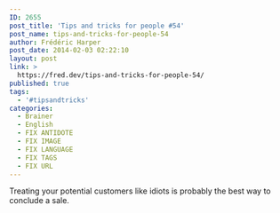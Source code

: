 ```yaml
---
ID: 2655
post_title: 'Tips and tricks for people #54'
post_name: tips-and-tricks-for-people-54
author: Frédéric Harper
post_date: 2014-02-03 02:22:10
layout: post
link: >
  https://fred.dev/tips-and-tricks-for-people-54/
published: true
tags:
  - '#tipsandtricks'
categories:
  - Brainer
  - English
  - FIX ANTIDOTE
  - FIX IMAGE
  - FIX LANGUAGE
  - FIX TAGS
  - FIX URL
---
```

Treating your potential customers like idiots is probably the best way to conclude a sale.